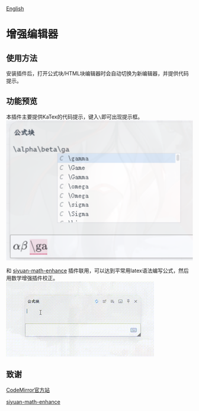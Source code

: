 [English](https://github.com/WingDr/siyuan-plugin-sidebar-memo/blob/main/README.md)

# 增强编辑器

## 使用方法

安装插件后，打开公式块/HTML块编辑器时会自动切换为新编辑器，并提供代码提示。

## 功能预览

本插件主要提供KaTex的代码提示，键入`\`即可出现提示框。
![preview](./assets/preview.png)

和 [siyuan-math-enhance](https://github.com/zxhd863943427/siyuan-math-enhance) 插件联用，可以达到平常用latex语法编写公式，然后用数学增强插件校正。
![gif](./assets/view.gif)

## 致谢

[CodeMirror官方站](https://codemirror.net/)

[siyuan-math-enhance](https://github.com/zxhd863943427/siyuan-math-enhance)